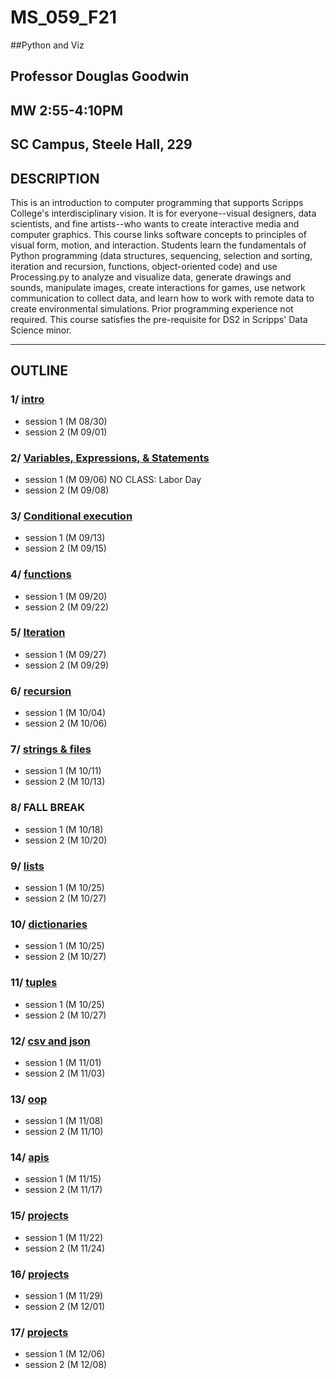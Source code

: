 # MS_059_F21
##Python and Viz
## Professor Douglas Goodwin
## MW 2:55-4:10PM
## SC Campus, Steele Hall, 229

## DESCRIPTION
This is an introduction to computer programming that supports Scripps College's interdisciplinary vision. It is for everyone--visual designers, data scientists, and fine artists--who wants to create interactive media and computer graphics. This course links software concepts to principles of visual form, motion, and interaction. Students learn the fundamentals of Python programming (data structures, sequencing, selection and sorting, iteration and recursion, functions, object-oriented code) and use Processing.py to analyze and visualize data, generate drawings and sounds, manipulate images, create interactions for games, use network communication to collect data, and learn how to work with remote data to create environmental simulations. Prior programming experience not required. This course satisfies the pre-requisite for DS2 in Scripps' Data Science minor.

---
## OUTLINE

### 1/ [intro](01_intro)
- session 1 (M 08/30)
- session 2 (M 09/01)

### 2/ [Variables, Expressions, & Statements](02_ves)
- session 1 (M 09/06) NO CLASS: Labor Day
- session 2 (M 09/08)

### 3/ [Conditional execution](03_conditional)
- session 1 (M 09/13)
- session 2 (M 09/15)

### 4/ [functions](04_functions)
- session 1 (M 09/20)
- session 2 (M 09/22)

### 5/ [Iteration](05_iteration)
- session 1 (M 09/27)
- session 2 (M 09/29)

### 6/ [recursion](06_recursion)
- session 1 (M 10/04)
- session 2 (M 10/06)

### 7/ [strings & files](07_files)
- session 1 (M 10/11)
- session 2 (M 10/13)

### 8/ FALL BREAK
- session 1 (M 10/18)
- session 2 (M 10/20)

### 9/ [lists](09_lists)
- session 1 (M 10/25)
- session 2 (M 10/27)

### 10/ [dictionaries](10_dictionaries)
- session 1 (M 10/25)
- session 2 (M 10/27)

### 11/ [tuples](11_tuples)
- session 1 (M 10/25)
- session 2 (M 10/27)

### 12/ [csv and json](12_csv+json)
- session 1 (M 11/01)
- session 2 (M 11/03)

### 13/ [oop](13_oop)
- session 1 (M 11/08)
- session 2 (M 11/10)

### 14/ [apis](14_apis)
- session 1 (M 11/15)
- session 2 (M 11/17)

### 15/ [projects](15_projects)
- session 1 (M 11/22)
- session 2 (M 11/24)

### 16/ [projects](16_projects)
- session 1 (M 11/29)
- session 2 (M 12/01)

### 17/ [projects](17_projects)
- session 1 (M 12/06)
- session 2 (M 12/08)